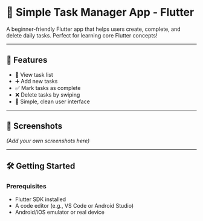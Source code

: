 # 📝 Simple Task Manager App - Flutter

A beginner-friendly Flutter app that helps users create, complete, and delete daily tasks. Perfect for learning core Flutter concepts!

---

## 🚀 Features

- 🧾 View task list
- ➕ Add new tasks
- ✅ Mark tasks as complete
- ❌ Delete tasks by swiping
- 🎨 Simple, clean user interface

---

## 📸 Screenshots

*(Add your own screenshots here)*

---

## 🛠 Getting Started

### Prerequisites
- Flutter SDK installed
- A code editor (e.g., VS Code or Android Studio)
- Android/iOS emulator or real device
